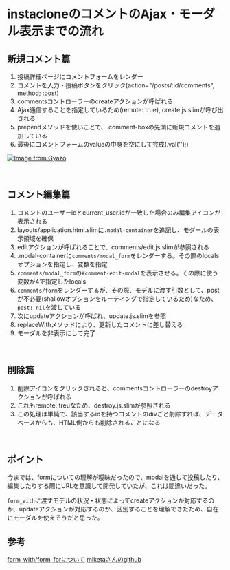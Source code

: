 # instacloneのコメントのAjax・モーダル表示までの流れ

## 新規コメント篇

1. 投稿詳細ページにコメントフォームをレンダー
2. コメントを入力・投稿ボタンをクリック(action="/posts/:id/comments", method; :post)
3. commentsコントローラーのcreateアクションが呼ばれる
4. Ajax通信することを指定しているため(remote: true), create.js.slimが呼び出される
5. prependメソッドを使いことで、.comment-boxの先頭に新規コメントを追加している
6. 最後にコメントフォームのvalueの中身を空にして完成(.val('');)

[![Image from Gyazo](https://i.gyazo.com/444c563772564ce91a299cbd9c62e3ae.png)](https://gyazo.com/444c563772564ce91a299cbd9c62e3ae)

<br>

## コメント編集篇

1. コメントのユーザーidとcurrent_user.idが一致した場合のみ編集アイコンが表示される
2. layouts/application.html.slimに`.modal-container`を追記し、モダールの表示領域を確保
3. editアクションが呼ばれることで、comments/edit.js.slimが参照される
4. .modal-containerに`comments/modal_form`をレンダーする。その際のlocalsオプションを指定し、変数を指定
5. `comments/modal_form`の`#comment-edit-modal`を表示させる。その際に使う変数が4で指定したlocals
6. `comments/form`をレンダーするが、その際、モデルに渡す引数として、postが不必要(shallowオプションをルーティングで指定しているため)なため、`post: nil`を渡している
7. 次にupdateアクションが呼ばれ、update.js.slimを参照
8. replaceWithメソッドにより、更新したコメントに差し替える
9. モーダルを非表示にして完了

<br>

## 削除篇

1. 削除アイコンをクリックされると、commentsコントローラーのdestroyアクションが呼ばれる
2. これもremote: treuなため、destroy.js.slimが参照される
3. この処理は単純で、該当するidを持つコメントのdivごと削除すれば、データベースからも、HTML側からも削除されることになる

<br>

## ポイント

今までは、formについての理解が曖昧だったので、modalを通して投稿したり、編集したりする際にURLを意識して開発していたが、これは間違いだった。

`form_with`に渡すモデルの状況・状態によってcreateアクションが対応するのか、updateアクションが対応するのか、区別することを理解できたため、自在にモーダルを使えそうだと思った。

## 参考

[form_with/form_forについて](https://qiita.com/snskOgata/items/44d32a06045e6a52d11c#23-form_with-model-modela-modelb)
[miketaさんのgithub](https://github.com/miketa-webprgr/instagram_clone/pull/4)
